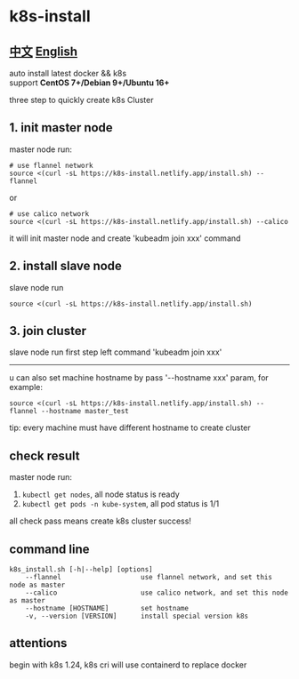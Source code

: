 # k8s-install
## [中文](README.md)  [English](README_EN.md)

auto install latest docker && k8s  
support **CentOS 7+/Debian 9+/Ubuntu 16+**

three step to quickly create k8s Cluster

## 1. init master node
master node run:  
```
# use flannel network
source <(curl -sL https://k8s-install.netlify.app/install.sh) --flannel
```
or 

```
# use calico network
source <(curl -sL https://k8s-install.netlify.app/install.sh) --calico
```

it will init master node and create 'kubeadm join xxx' command

## 2. install slave node
slave node run
```
source <(curl -sL https://k8s-install.netlify.app/install.sh)
```

## 3. join cluster
slave node run first step left command 'kubeadm join xxx'

---
u can also set machine hostname by pass '--hostname xxx' param, for example:
```
source <(curl -sL https://k8s-install.netlify.app/install.sh) --flannel --hostname master_test
```
tip: every machine must have different hostname to create cluster

## check result
master node run:
1. `kubectl get nodes`, all node status is ready
2. `kubectl get pods -n kube-system`, all pod status is 1/1

all check pass means create k8s cluster success!

## command line
```
k8s_install.sh [-h|--help] [options]
    --flannel                    use flannel network, and set this node as master
    --calico                     use calico network, and set this node as master
    --hostname [HOSTNAME]        set hostname
    -v, --version [VERSION]      install special version k8s
```

## attentions
begin with k8s 1.24, k8s cri will use containerd to replace docker
